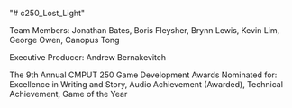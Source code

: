 "# c250_Lost_Light" 

Team Members:
Jonathan Bates,
Boris Fleysher,
Brynn Lewis,
Kevin Lim,
George Owen,
Canopus Tong

Executive Producer: 
Andrew Bernakevitch 

The 9th Annual CMPUT 250 Game Development Awards
Nominated for:
Excellence in Writing and Story,
Audio Achievement (Awarded),
Technical Achievement,
Game of the Year
